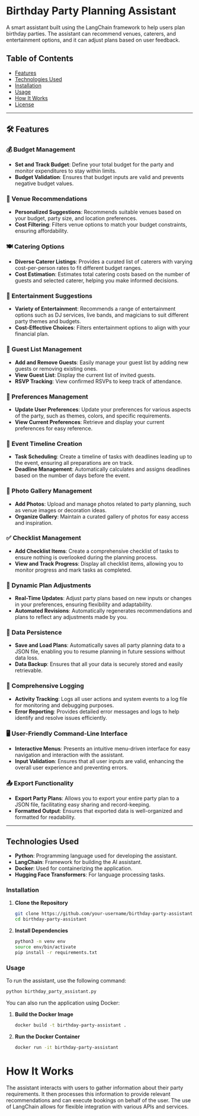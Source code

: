 # Birthday Party Planning Assistant

A smart assistant built using the LangChain framework to help users plan birthday parties. The assistant can recommend venues, caterers, and entertainment options, and it can adjust plans based on user feedback.

## Table of Contents
- [Features](#features)
- [Technologies Used](#technologies-used)
- [Installation](#installation)
- [Usage](#usage)
- [How It Works](#how-it-works)
- [License](#license)

---

## 🛠️ Features

### 💰 Budget Management
- **Set and Track Budget**: Define your total budget for the party and monitor expenditures to stay within limits.
- **Budget Validation**: Ensures that budget inputs are valid and prevents negative budget values.

### 📍 Venue Recommendations
- **Personalized Suggestions**: Recommends suitable venues based on your budget, party size, and location preferences.
- **Cost Filtering**: Filters venue options to match your budget constraints, ensuring affordability.

### 🍽️ Catering Options
- **Diverse Caterer Listings**: Provides a curated list of caterers with varying cost-per-person rates to fit different budget ranges.
- **Cost Estimation**: Estimates total catering costs based on the number of guests and selected caterer, helping you make informed decisions.

### 🎉 Entertainment Suggestions
- **Variety of Entertainment**: Recommends a range of entertainment options such as DJ services, live bands, and magicians to suit different party themes and budgets.
- **Cost-Effective Choices**: Filters entertainment options to align with your financial plan.

### 👥 Guest List Management
- **Add and Remove Guests**: Easily manage your guest list by adding new guests or removing existing ones.
- **View Guest List**: Display the current list of invited guests.
- **RSVP Tracking**: View confirmed RSVPs to keep track of attendance.

### 🎨 Preferences Management
- **Update User Preferences**: Update your preferences for various aspects of the party, such as themes, colors, and specific requirements.
- **View Current Preferences**: Retrieve and display your current preferences for easy reference.

### 📅 Event Timeline Creation
- **Task Scheduling**: Create a timeline of tasks with deadlines leading up to the event, ensuring all preparations are on track.
- **Deadline Management**: Automatically calculates and assigns deadlines based on the number of days before the event.

### 📸 Photo Gallery Management
- **Add Photos**: Upload and manage photos related to party planning, such as venue images or decoration ideas.
- **Organize Gallery**: Maintain a curated gallery of photos for easy access and inspiration.

### ✅ Checklist Management
- **Add Checklist Items**: Create a comprehensive checklist of tasks to ensure nothing is overlooked during the planning process.
- **View and Track Progress**: Display all checklist items, allowing you to monitor progress and mark tasks as completed.

### 🔄 Dynamic Plan Adjustments
- **Real-Time Updates**: Adjust party plans based on new inputs or changes in your preferences, ensuring flexibility and adaptability.
- **Automated Revisions**: Automatically regenerates recommendations and plans to reflect any adjustments made by you.

### 💾 Data Persistence
- **Save and Load Plans**: Automatically saves all party planning data to a JSON file, enabling you to resume planning in future sessions without data loss.
- **Data Backup**: Ensures that all your data is securely stored and easily retrievable.

### 📜 Comprehensive Logging
- **Activity Tracking**: Logs all user actions and system events to a log file for monitoring and debugging purposes.
- **Error Reporting**: Provides detailed error messages and logs to help identify and resolve issues efficiently.

### 🖥️ User-Friendly Command-Line Interface
- **Interactive Menus**: Presents an intuitive menu-driven interface for easy navigation and interaction with the assistant.
- **Input Validation**: Ensures that all user inputs are valid, enhancing the overall user experience and preventing errors.

### 📤 Export Functionality
- **Export Party Plans**: Allows you to export your entire party plan to a JSON file, facilitating easy sharing and record-keeping.
- **Formatted Output**: Ensures that exported data is well-organized and formatted for readability.

---
## Technologies Used
- **Python**: Programming language used for developing the assistant.
- **LangChain**: Framework for building the AI assistant.
- **Docker**: Used for containerizing the application.
- **Hugging Face Transformers**: For language processing tasks.

### Installation

1. **Clone the Repository**
    ```bash
    git clone https://github.com/your-username/birthday-party-assistant.git
    cd birthday-party-assistant
    ```

2. **Install Dependencies**
    ```bash
    python3 -m venv env
    source env/bin/activate
    pip install -r requirements.txt
    ```
### Usage

To run the assistant, use the following command:

```bash
python birthday_party_assistant.py
```
You can also run the application using Docker:

1. **Build the Docker Image**
   
   ```bash
   docker build -t birthday-party-assistant .
   ```

2. **Run the Docker Container**

   ```bash
   docker run -it birthday-party-assistant
   ```
# How It Works
The assistant interacts with users to gather information about their party requirements. It then processes this information to provide relevant recommendations and can execute bookings on behalf of the user. The use of LangChain allows for flexible integration with various APIs and services.

  
